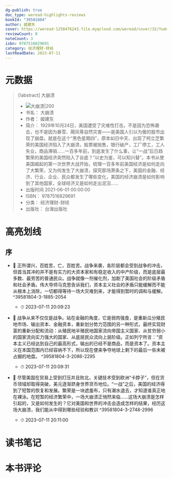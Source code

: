 ```yaml
---
dg-publish: true
doc_type: weread-highlights-reviews
bookId: "39581804"
author: 姬建东
cover: https://weread-1258476243.file.myqcloud.com/weread/cover/32/YueWen_39581804/t7_YueWen_39581804.jpg
reviewCount: 0
noteCount: 3
isbn: 9787516829691
category: 经济理财-财经
lastReadDate: 2023-07-11
---
```

# 元数据
> [!abstract] 大崩溃
> - ![ 大崩溃|200](https://weread-1258476243.file.myqcloud.com/weread/cover/32/YueWen_39581804/t7_YueWen_39581804.jpg)
> - 书名： 大崩溃
> - 作者： 姬建东
> - 简介： 1929年10月24日，美国遭受了灾难性打击。不是因为恐怖袭击，也不是因为暴雪、飓风等自然灾害——是美国人引以为傲的股市出现了崩盘。就是在这个“黑色星期四”，原本如日中天、出现了柯立芝繁荣的美国经济陷入了大崩溃，股票被抛售，银行破产，工厂停工，工人失业，商品滞销……一百多年前，到底发生了什么事，让“一战”后日趋繁荣的美国经济突然陷入了谷底？“以史为鉴，可以知兴替”。本书从使美国崛起的第一次世界大战开始，梳理一百多年前美国经济是如何走向了大繁荣，又为何发生了大崩溃，探究那场萧条之下，美国的金融、经济、行业、企业、民众都发生了哪些变化，美国的经济崩溃是如何影响到了其他国家，全球经济又是如何走出泥沼……
> - 出版时间 2021-06-01 00:00:00
> - ISBN： 9787516829691
> - 分类： 经济理财-财经
> - 出版社： 台海出版社

# 高亮划线

## 序


- 📌 正所谓兴，百姓苦，亡，百姓苦。战争来袭，各阶层都会受到战争的冲击，但首当其冲的并不是有实力的大资本家和有稳定收入的中产阶级，而是底层最多数、最劳苦的普通民众。战争就像一剂催化剂，加剧了美国社会的阶级矛盾和社会矛盾。伟大导师马克思告诉我们，资本主义社会的矛盾只能缓解而不能从根本上消除，一切都得等待一场大灾难到来，才能得到暂时的调和与缓解。 ^39581804-3-1885-2054
    - ⏱ 2023-07-11 20:09:23 

- 📌 战争从来不仅仅是战争。站在金融的角度，它是弱肉强食，是重新瓜分殖民地市场、输出资本、金融资本，重新划分势力范围的另一种形式，最终实现财富的重新分配和流动：从殖民地半殖民地国家流向帝国主义国家、从贫穷弱小的国家流向实力强大的国家、从底层民众流向上层阶级。正如列宁所言：“资本主义已经达到自己的最高形式，输出的已经不是商品，而是资本了。资本主义在本国范围内已经容纳不下，所以现在便来争夺地球上剩下的最后一些未被占据的地盘。 ^39581804-3-2086-2295
    - ⏱ 2023-07-11 20:09:31 

- 📌 尽管美国在贸易上受到打压并且败北，关键技术受到欧洲“卡脖子”，但在货币领域却取得突破，美元逐渐跻身世界货币地位。“一战”之后，美国的经济得到了短暂的恢复和发展。繁荣是一块遮羞布，只有潮水退去，才知道谁真正地在裸泳。在短暂的经济繁荣中，一场大崩溃正悄然来临……这场大崩溃是怎样引起的，又是如何发生的？它对美国和世界的冲击会造成怎样的结果，经历这场大崩溃，我们能从中得到哪些经验和教训 ^39581804-3-2748-2996
    - ⏱ 2023-07-11 20:11:00 
# 读书笔记

# 本书评论
